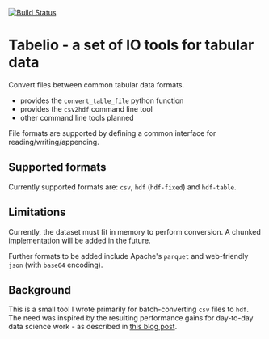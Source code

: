 [![Build Status](https://travis-ci.com/.....&branch=master)](https://travis-ci.com/...)

# Tabelio - a set of IO tools for tabular data

Convert files between common tabular data formats.

- provides the `convert_table_file` python function
- provides the `csv2hdf` command line tool
- other command line tools planned

File formats are supported by defining a common interface for reading/writing/appending.

## Supported formats

Currently supported formats are: `csv`, `hdf` (`hdf-fixed`) and `hdf-table`.

## Limitations

Currently, the dataset must fit in memory to perform conversion. A chunked implementation will be added in the future.

Further formats to be added include Apache's `parquet` and web-friendly `json` (with `base64` encoding).

## Background

This is a small tool I wrote primarily for batch-converting `csv` files to `hdf`.
The need was inspired by the resulting performance gains for day-to-day data science work - as described
in [this blog post](https://ig248.gitlab.io/post/2018-11-06-table-formats/).
